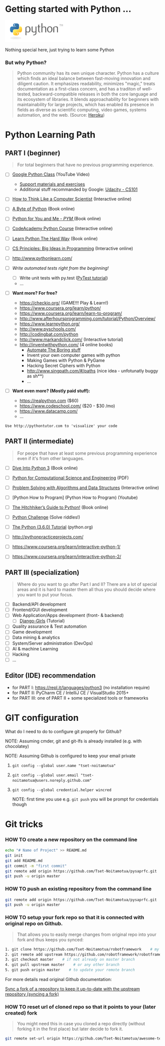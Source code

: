 Getting started with Python ... 
===============================

![python_logo](images/python_logo.png)

Nothing special here, just trying to learn some Python

### But why Python?
> Python community has its own unique character. Python has a culture which finds an ideal balance between fast-moving innovation and diligent caution. It emphasizes readability, minimizes "magic," treats documentation as a first-class concern, and has a traditon of well-tested, backward-compatible releases in both the core language and its ecosystem of libraries. It blends approachability for beginners with maintainability for large projects, which has enabled its presence in fields as diverse as scientific computing, video games, systems automation, and the web. (Source: [Heroku](https://blog.heroku.com/python_and_django))

Python Learning Path
====================

## PART I (beginner)
> For total beginners that have no previous programming experience.
> 


* [ ] [Google Python Class](https://youtu.be/tKTZoB2Vjuk?list=PLC8825D0450647509) (YouTube Video)
    * [Support materials and exercises](https://developers.google.com/edu/python/)
    * Additional stuff recommanded by Google: [Udacity - CS101](http://udacity.com/course/cs101)
* [ ] [How to Think Like a Computer Scientist](http://interactivepython.org/runestone/static/thinkcspy/index.html) (Interactive online)
* [ ] [A Byte of Python](https://python.swaroopch.com/first_steps.html) (Book online)
* [ ] [Python for You and Me - _PYM_ ](http://pymbook.readthedocs.io/en/latest/) (Book online)
* [ ] [CodeAcademy Python Course](https://www.codecademy.com/learn/python) (Interactive online)
* [ ] [Learn Python The Hard Way](https://learnpythonthehardway.org/book/) (Book online)
* [ ] [CS Principles: Big Ideas in Programming](http://interactivepython.org/runestone/static/StudentCSP/index.html) (Interactive online)
* [ ] http://www.pythonlearn.com/
* [ ] *Write automated tests right from the beginning!*
    * [ ] Write unit tests with py.test ([PyTest tutorial](https://github.com/keeppythonweird/catinabox))
    * ...


* [ ] **Want more? For free?**
  - https://checkio.org/ (GAME!!! Play & Learn!)
  - https://www.coursera.org/learn/python/
  - https://www.coursera.org/learn/learn-to-program/
  - http://www.afterhoursprogramming.com/tutorial/Python/Overview/
  - https://www.learnpython.org/
  - http://www.pyschools.com/
  - http://codingbat.com/python
  - http://www.markandclick.com/ (Interactive tutorial)
  - http://inventwithpython.com/ (4 online books)
    - [Automate The Boring stuff](http://automatetheboringstuff.com/)
    - Invent your own computer games with python
    - Making Games with Python & PyGame
    - Hacking Secret Ciphers with Python
    - http://www.singpath.com/#/paths (nice idea - unfotunatly buggy as sh**)
    - ...

* [ ] **Want even more? (Mostly paid stuff):**
  - https://realpython.com ($60)
  - https://www.codeschool.com/ ($20 - $30 /mo)
  - https://www.datacamp.com/
  - ...

```md
Use http://pythontutor.com to 'visualize' your code
```




## PART II (intermediate)
> For peope that have at least some previous programming experience even if it's from other languages.

* [ ] [Dive Into Python 3](http://www.diveintopython3.net/) (Book online)
* [ ] [Python for Computational Science and Engineering](http://www.southampton.ac.uk/~fangohr/training/python/pdfs/Python-for-Computational-Science-and-Engineering.pdf) (PDF)
* [ ] [Problem Solving with Algorithms and Data Structures](http://interactivepython.org/runestone/static/pythonds/index.html) (Interactive online)
* [ ] [Python How to Program] (Python How to Program) (Youtube)
* [ ] [The Hitchhiker’s Guide to Python!](http://docs.python-guide.org/en/latest/) (Book online)
* [ ] [Python Challenge](http://www.pythonchallenge.com/) (Solve riddles!)
* [ ] [The Python (3.6.0) Tutorial](https://docs.python.org/3/tutorial/index.html) (python.org)
* [ ] http://pythonpracticeprojects.com/
* [ ] https://www.coursera.org/learn/interactive-python-1/
* [ ] https://www.coursera.org/learn/interactive-python-2/


## PART III (specialization)
> Where do you want to go after Part I and II? There are a lot of special areas and it is hard to master them all thus you should decide where you want to put your focus.

* [ ] Backend/API development
* [ ] Frontend/GUI development
* [ ] Web Application/Apps development (front- & backend)
    * [ ] [Django-Girls](https://djangogirls.org/) (Tutorial)
* [ ] Quality assurance & Test automation
* [ ] Game development
* [ ] Data mining & analytics
* [ ] System/Server administration (DevOps)
* [ ] AI & machine Learning
* [ ] Hacking
* [ ] ...

## Editor (IDE) recommendation
 - for PART I: https://repl.it/languages/python3 (no installation require)
 - for PART II: PyCharm CE / IntelliJ CE / VisualStudio 2015+
 - for PART III: one of PART II + some specialized tools or frameworks




GIT configuration
=================
What do I need to do to configure git properly for Github?

NOTE: Assuming cmder, git and git-lfs is already installed (e.g. with chocolatey)

NOTE: Assuming Github is configured to keep your email private

1. `git config --global user.name "tset-noitamotua"`
2. `git config --global user.email "tset-noitamotua@users.noreply.github.com"`
3. `git config --global credential.helper wincred`
    
    NOTE: first time you use e.g. `git push` you will be prompt for credentials though

Git tricks
==========

### **HOW TO** create a new repository on the command line

```bash
echo "# Name of Project" >> README.md
git init
git add README.md
git commit -m "first commit"
git remote add origin https://github.com/Tset-Noitamotua/pysaprfc.git
git push -u origin master
```

### **HOW TO** push an existing repository from the command line

```bash
git remote add origin https://github.com/Tset-Noitamotua/pysaprfc.git
git push -u origin master
```

### **HOW TO** setup your fork repo so that it is connected with original repo on Github. 
> That allows you to easily merge changes from original repo into your fork
> and thus keeps you synced:

```bash
1. git clone https://github.com/Tset-Noitamotua/robotframework    # my fork url
2. git remote add upstream https://github.com/robotframework/robotframework.git    # upstream repo url
3. git checkout master    # if not already on master branch
4. git pull upstream master    # or any other branch 
5. git push origin master    # to update your remote branch
```

For more details read original Github documentation:

[Sync a fork of a repository to keep it up-to-date with the upstream repository (syncing a fork)](https://help.github.com/articles/syncing-a-fork/)


### **HOW TO** reset url of cloned repo so that it points to your (later created) fork
> You might need this in case you cloned a repo directly (without forking it in the first place) but later decide to fork it.

```bash
git remote set-url origin https://github.com/Tset-Noitamotua/awesome-test-automation   # my fork url
```
